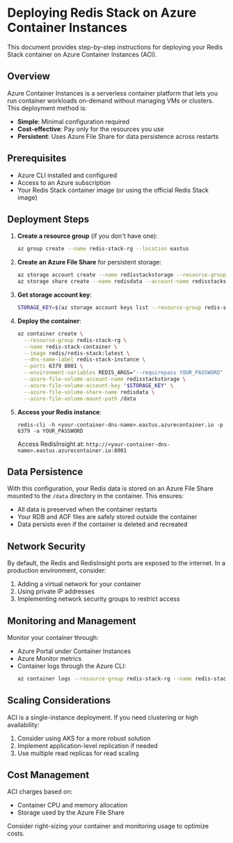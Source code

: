 # Deploying Redis Stack on Azure Container Instances

This document provides step-by-step instructions for deploying your Redis Stack container on Azure Container Instances (ACI).

## Overview

Azure Container Instances is a serverless container platform that lets you run container workloads on-demand without managing VMs or clusters. This deployment method is:

- **Simple**: Minimal configuration required
- **Cost-effective**: Pay only for the resources you use
- **Persistent**: Uses Azure File Share for data persistence across restarts

## Prerequisites

- Azure CLI installed and configured
- Access to an Azure subscription
- Your Redis Stack container image (or using the official Redis Stack image)

## Deployment Steps

1. **Create a resource group** (if you don't have one):

   ```bash
   az group create --name redis-stack-rg --location eastus
   ```

2. **Create an Azure File Share** for persistent storage:

   ```bash
   az storage account create --name redisstackstorage --resource-group redis-stack-rg --location eastus --sku Standard_LRS
   az storage share create --name redisdata --account-name redisstackstorage
   ```

3. **Get storage account key**:

   ```bash
   STORAGE_KEY=$(az storage account keys list --resource-group redis-stack-rg --account-name redisstackstorage --query "[0].value" -o tsv)
   ```

4. **Deploy the container**:

   ```bash
   az container create \
     --resource-group redis-stack-rg \
     --name redis-stack-container \
     --image redis/redis-stack:latest \
     --dns-name-label redis-stack-instance \
     --ports 6379 8001 \
     --environment-variables REDIS_ARGS="--requirepass YOUR_PASSWORD" \
     --azure-file-volume-account-name redisstackstorage \
     --azure-file-volume-account-key "$STORAGE_KEY" \
     --azure-file-volume-share-name redisdata \
     --azure-file-volume-mount-path /data
   ```

5. **Access your Redis instance**:

   ```
   redis-cli -h <your-container-dns-name>.eastus.azurecontainer.io -p 6379 -a YOUR_PASSWORD
   ```
   
   Access RedisInsight at: `http://<your-container-dns-name>.eastus.azurecontainer.io:8001`

## Data Persistence

With this configuration, your Redis data is stored on an Azure File Share mounted to the `/data` directory in the container. This ensures:

- All data is preserved when the container restarts
- Your RDB and AOF files are safely stored outside the container
- Data persists even if the container is deleted and recreated

## Network Security

By default, the Redis and RedisInsight ports are exposed to the internet. In a production environment, consider:

1. Adding a virtual network for your container
2. Using private IP addresses
3. Implementing network security groups to restrict access

## Monitoring and Management

Monitor your container through:

- Azure Portal under Container Instances
- Azure Monitor metrics
- Container logs through the Azure CLI:
  ```bash
  az container logs --resource-group redis-stack-rg --name redis-stack-container
  ```

## Scaling Considerations

ACI is a single-instance deployment. If you need clustering or high availability:

1. Consider using AKS for a more robust solution
2. Implement application-level replication if needed
3. Use multiple read replicas for read scaling

## Cost Management

ACI charges based on:

- Container CPU and memory allocation
- Storage used by the Azure File Share

Consider right-sizing your container and monitoring usage to optimize costs.
